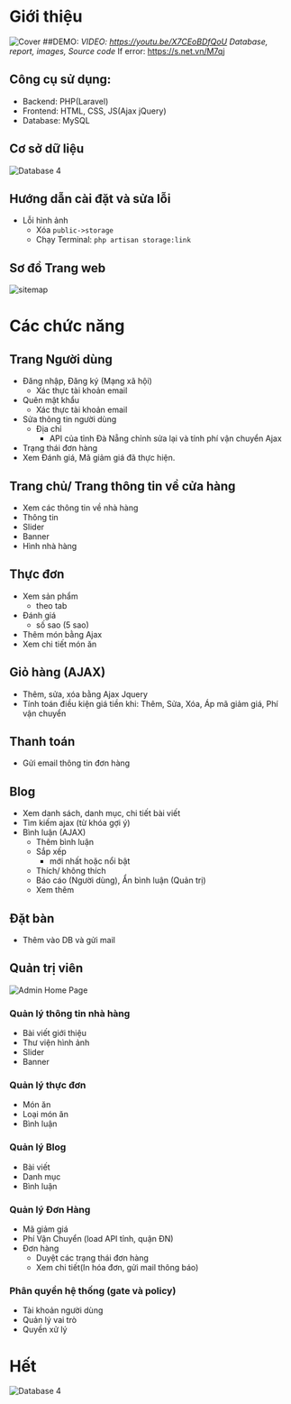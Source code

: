  
# Giới thiệu
![Cover](docs/images/Cover.png)
##DEMO: 
*VIDEO: https://youtu.be/X7CEoBDfQoU
*Database, report, images, Source code** If error: https://s.net.vn/M7qj
## Công cụ sử dụng:
* Backend: PHP(Laravel)
* Frontend: HTML, CSS, JS(Ajax jQuery)
* Database: MySQL
## Cơ sở dữ liệu
![Database 4](docs/images/Database_4.png)

## Hướng dẫn cài đặt và sửa lỗi
* Lỗi hình ảnh
  * Xóa `public->storage`
  * Chạy Terminal: `php artisan storage:link`
## Sơ đồ Trang web
![sitemap](docs/images/sitemap.png)
# Các chức năng
## Trang Người dùng
* Đăng nhập, Đăng ký (Mạng xã hội)
  * Xác thực tài khoản email
* Quên mật khẩu
  * Xác thực tài khoản email
* Sửa thông tin người dùng
  * Địa chỉ 
    * API của tỉnh Đà Nẵng chỉnh sửa lại và tính phí vận chuyển Ajax
* Trạng thái đơn hàng
* Xem Đánh giá, Mã giảm giá đã thực hiện.

## Trang chủ/ Trang thông tin về cửa hàng
* Xem các thông tin về nhà hàng
* Thông tin
* Slider
* Banner
* Hình nhà hàng

## Thực đơn
* Xem sản phẩm 
  * theo tab
* Đánh giá
  * số sao (5 sao)
* Thêm món bằng Ajax
* Xem chi tiết món ăn

## Giỏ hàng (AJAX)
* Thêm, sửa, xóa bằng Ajax Jquery
* Tính toán điều kiện giá tiền khi: Thêm, Sửa, Xóa, Áp mã giảm giá, Phí vận chuyển
## Thanh toán
* Gửi email thông tin đơn hàng
## Blog
* Xem danh sách, danh mục, chi tiết bài viết
* Tìm kiếm ajax (từ khóa gợi ý)
* Bình luận (AJAX)
  * Thêm bình luận
  * Sắp xếp 
    * mới nhất hoặc nổi bật
  * Thích/ không thích
  * Báo cáo (Người dùng), Ẩn bình luận (Quản trị)
  * Xem thêm
## Đặt bàn
* Thêm vào DB và gửi mail
## Quản trị viên
![Admin Home Page](docs/images/admin.png)
### Quản lý thông tin nhà hàng
  * Bài viết giới thiệu
  * Thư viện hình ảnh
  * Slider
  * Banner
### Quản lý thực đơn
  * Món ăn
  * Loại món ăn
  * Bình luận 
### Quản lý Blog
  * Bài viết
  * Danh mục  
  * Bình luận 
### Quản lý Đơn Hàng
  * Mã giảm giá
  * Phí Vận Chuyển (load API tỉnh, quận ĐN)
  * Đơn hàng
    * Duyệt các trạng thái đơn hàng
    * Xem chi tiết(In hóa đơn, gửi mail thông báo)
### Phân quyền hệ thống (gate và policy)
  * Tài khoản người dùng
  * Quản lý vai trò
  * Quyền xử lý
# Hết
![Database 4](docs/images/thank_you.png)
